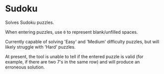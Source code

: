 # Sudoku

Solves Sudoku puzzles.

When entering puzzles, use `0` to represent blank/unfilled spaces.

Currently capable of solving 'Easy' and 'Medium' difficulty puzzles, but will likely struggle with 'Hard' puzzles.

At present, the tool is unable to tell if the entered puzzle is valid (for example, if there are two 7's in the same row) and will produce an erroneous solution.

